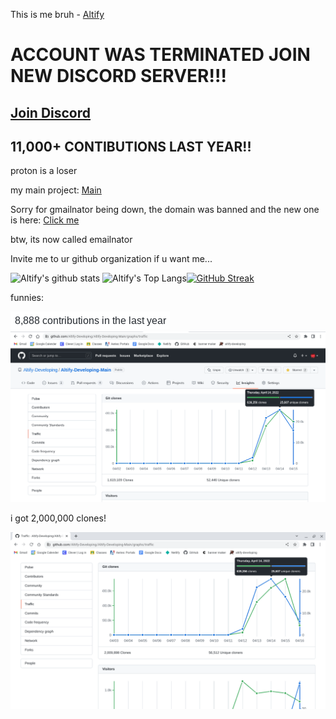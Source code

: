 This is me bruh - 
[Altify](https://github.com/Altify-Development)
# ACCOUNT WAS TERMINATED JOIN NEW DISCORD SERVER!!!
## [Join Discord](https://joindiscord.netlify.app/)

## 11,000+ CONTIBUTIONS LAST YEAR!!

proton is a loser

my main project: [Main](https://github.com/Altify-Developing/Altify-Developing-Main)

Sorry for gmailnator being down, the domain was banned and the new one is here: [Click me](https://www.emailnator.com/)

btw, its now called emailnator

Invite me to ur github organization if u want me...

![Altify's github stats](https://github-readme-stats.vercel.app/api?username=altify-development&count_private=true&show_icons=true&include_all_commits&custom_title=Altify%27s%20Statistics)
![Altify's Top Langs](https://github-readme-stats.vercel.app/api/top-langs/?username=altify-development&langs_count=3)[![GitHub Streak](https://github-readme-streak-stats.herokuapp.com?user=Altify-Development)](https://git.io/streak-stats)

funnies:

![funny-1](https://github.com/Altify-Development/Altify-Development/raw/main/funny-1.png)
![funny-2](https://github.com/Altify-Development/Altify-Development/raw/main/funny-2.png)

i got 2,000,000 clones!

![funny-3](https://github.com/Altify-Development/Altify-Development/raw/main/funny-3.png)
